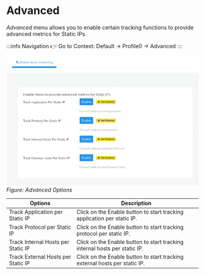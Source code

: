 # Advanced

*Advanced* menu allows you to enable certain tracking functions to provide advanced metrics for Static IPs.

:::info Navigation
:point_right: Go to Context: Default &rarr; Profile0 &rarr; Advanced
:::

![](images/advanced.png)  
*Figure: Advanced Options*

| Options | Description |
|---------|-------------|
| Track Application per Static IP | Click on the Enable button to start tracking application per static IP. |
| Track Protocol per Static IP | Click on the Enable button to start tracking protocol per static IP. |
| Track Internal Hosts per Static IP | Click on the Enable button to start tracking internal hosts per static IP. |
| Track External Hosts per Static IP | Click on the Enable button to start tracking external hosts per static IP. |